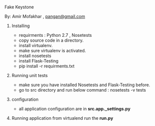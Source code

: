 Fake Keystone

By: Amir Mofakhar , pangan@gmail.com


1. Installing
    * requirments : Python 2.7 , Nosetests
    * copy source code in a directory.
    * install virtualenv.
    * make sure virtualenv is activated.
    * install nosetests
    * install Flask-Testing
    * pip install -r requirments.txt

2. Running unit tests
    * make sure you have installed Nosetests and Flask-Testing before.
    * go to src directory and run below command :
        nosetests -v tests

4. configuration
    * all application configuration are in **src.app._settings.py**

3. Running application
    from virtualend run the **run.py**

